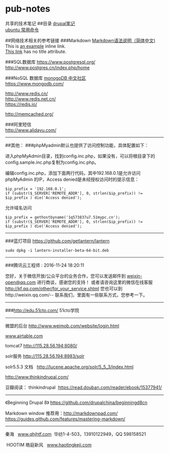 # pub-notes
共享的技术笔记
##目录
[drupal笔记]( ./notes_drupal.md "drupal学习笔记" )  
[ubuntu 常用命令]( ./cmds_ubuntu.md "ubuntu 常用命令" )


##网络技术相关的参考链接
###Markdown
[Markdown语法说明（简体中文)]( http://www.appinn.com/markdown/ "Markdown" )  
This is [an example]( http://example.com/ "Title") inline link.  
[This link]( http://example.net/ ) has no title attribute.

###SQL数据库
https://www.postgresql.org/  
http://www.postgres.cn/index.php/home

###NoSQL 数据库
[monogoDB 中文社区]( http://www.mongoing.com/ )  
https://www.mongodb.com/

http://www.redis.cn/  
http://www.redis.net.cn/  
https://redis.io/  

http://memcached.org/  

###阿里短信  
http://www.alidayu.com/

**************************************************************************

##其他：
###phpMyadmin默认也提供了访问控制功能，具体配置如下：

进入phpMyAdmin目录，找到config.inc.php，如果没有，可以将根目录下的config.sample.inc.php复制为config.inc.php。

编辑config.inc.php，添加下面两行代码，其中192.168.0.1是允许访问 phpMyAdmin 的IP，Access denied是未经授权访问时的提示信息：

    $ip_prefix = '192.168.0.1';
    if (substr($_SERVER['REMOTE_ADDR'], 0, strlen($ip_prefix)) != $ip_prefix ) die('Access denied');

允许域名访问
    
    $ip_prefix = gethostbyname('1q573837u7.51mypc.cn');
    if (substr($_SERVER['REMOTE_ADDR'], 0, strlen($ip_prefix)) != $ip_prefix ) die('Access denied');


************************
###蓝灯项目
https://github.com/getlantern/lantern  
    
	sudo dpkg -i lantern-installer-beta-64-bit.deb

********************************
###腾讯云工程师 :
2016-11-24 18:20:11

您好，关于微信开放/公众平台的业务合作，您可以发送邮件到 weixin-open@qq.com 进行商谈，感谢您的支持！ 
 或者请咨询这里的微信在线客服 http://kf.qq.com/other/for_your_service.shtml
您也可以到http://weixin.qq.com/-- 联系我们，里面有一些联系方式，您参考一下。

*************************
###http://edu.51cto.com/  51cto学院


*****************************************************************

微盟的后台 http://www.weimob.com/website/login.html

www.airtable.com

tomcat7 http://115.28.56.194:8080/

solr服务 http://115.28.56.194:8983/solr

solr5.5.3 文档   http://lucene.apache.org/solr/5_5_3/index.html

http://www.thinkindrupal.com/

豆瓣阅读： thinkindrupal  https://read.douban.com/reader/ebook/15377941/


*******************************
《Beginning Drupal 8》  https://github.com/drupalchina/beginningd8cn

Markdown window 推荐用：http://markdownpad.com/
https://guides.github.com/features/mastering-markdown/

********************************
秦海   www.qhjhtf.com  华纺1-4-503，13910122949，QQ 598158521 

 HOOTIM 皓庭新风   www.haotingkeji.com
